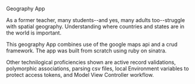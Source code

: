 Geography App

As a former teacher, many students--and yes, many adults too--struggle with spatial geography.  Understanding where countries and states are in the world is important.

This geography App combines use of the google maps api and a crud framework.  The app was built from scratch using ruby on sinatra.

Other technilogical proficiencies shown are active record validations, polymorphic associations, parsing csv files, local Environment variables to protect access tokens, and Model View Controller workflow.


